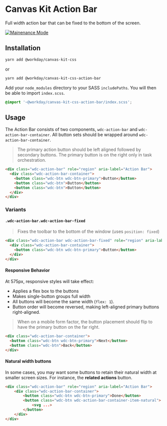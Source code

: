 # Canvas Kit Action Bar

Full width action bar that can be fixed to the bottom of the screen.

<a href="../README.md">
  <img src="https://img.shields.io/badge/-maintenance mode-important" alt="Mainenance Mode" />
</a>

## Installation

```sh
yarn add @workday/canvas-kit-css
```

or

```sh
yarn add @workday/canvas-kit-css-action-bar
```

Add your `node_modules` directory to your SASS `includePaths`. You will then be able to import
`index.scss`.

```scss
@import '~@workday/canvas-kit-css-action-bar/index.scss';
```

## Usage

The Action Bar consists of two components, `wdc-action-bar` and `wdc-action-bar-container`. All
button sets should be wrapped around `wdc-action-bar-container`.

> The primary action button should be left aligned followed by secondary buttons. The primary button
> is on the right only in task orchestration.

```html
<div class="wdc-action-bar" role="region" aria-label="Action Bar">
  <div class="wdc-action-bar-container">
    <button class="wdc-btn wdc-btn-primary">Button</button>
    <button class="wdc-btn">Button</button>
    <button class="wdc-btn">Button</button>
  </div>
</div>
```

### Variants

#### `.wdc-action-bar.wdc-action-bar-fixed`

> Fixes the toolbar to the bottom of the window (uses `position: fixed`)

```html
<div class="wdc-action-bar wdc-action-bar-fixed" role="region" aria-label="Action Bar">
  <div class="wdc-action-bar-container">
    <button class="wdc-btn wdc-btn-primary">Button</button>
  </div>
</div>
```

#### Responsive Behavior

At 575px, responsive styles will take effect:

- Applies a flex box to the buttons
- Makes single-button groups full width
- All buttons will become the same width (`flex: 1`).
- Button order will become reversed, making left-aligned primary buttons right-aligned.

> When on a mobile form factor, the button placement should flip to have the primary button on the
> far right.

```html
<div class="wdc-action-bar-container">
  <button class="wdc-btn wdc-btn-primary">Next</button>
  <button class="wdc-btn">Back</button>
</div>
```

#### Natural width buttons

In some cases, you may want some buttons to retain their natural width at smaller screen sizes. For
instance, the **related actions** button.

```html
<div class="wdc-action-bar" role="region" aria-label="Action Bar">
	<div class="wdc-action-bar-container">
		<button class="wdc-btn wdc-btn-primary">Done</button>
		<button class="wdc-btn wdc-action-bar-container-item-natural">
			<svg ...>
		</button>
	</div>
</div>
```
